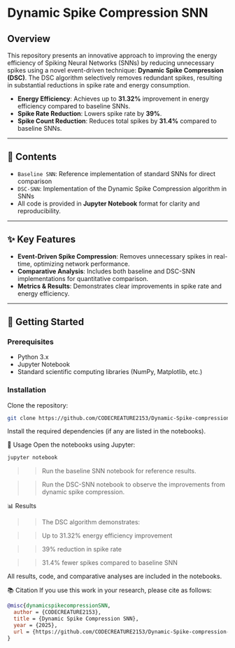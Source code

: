 # Dynamic Spike Compression SNN

## Overview
This repository presents an innovative approach to improving the energy efficiency of Spiking Neural Networks (SNNs) by reducing unnecessary spikes using a novel event-driven technique: **Dynamic Spike Compression (DSC)**. The DSC algorithm selectively removes redundant spikes, resulting in substantial reductions in spike rate and energy consumption.

- **Energy Efficiency**: Achieves up to **31.32%** improvement in energy efficiency compared to baseline SNNs.  
- **Spike Rate Reduction**: Lowers spike rate by **39%**.  
- **Spike Count Reduction**: Reduces total spikes by **31.4%** compared to baseline SNNs.

---

## 📁 Contents

- `Baseline SNN`: Reference implementation of standard SNNs for direct comparison  
- `DSC-SNN`: Implementation of the Dynamic Spike Compression algorithm in SNNs  
- All code is provided in **Jupyter Notebook** format for clarity and reproducibility.

---

## ✨ Key Features

- **Event-Driven Spike Compression**: Removes unnecessary spikes in real-time, optimizing network performance.  
- **Comparative Analysis**: Includes both baseline and DSC-SNN implementations for quantitative comparison.  
- **Metrics & Results**: Demonstrates clear improvements in spike rate and energy efficiency.

---

## 🚀 Getting Started

### Prerequisites

- Python 3.x  
- Jupyter Notebook  
- Standard scientific computing libraries (NumPy, Matplotlib, etc.)

### Installation

Clone the repository:
```bash
git clone https://github.com/CODECREATURE2153/Dynamic-Spike-compression-SNN.git
```
Install the required dependencies (if any are listed in the notebooks).

🧪 Usage
Open the notebooks using Jupyter:
```bash
jupyter notebook
```
>>Run the baseline SNN notebook for reference results.

>>Run the DSC-SNN notebook to observe the improvements from dynamic spike compression.

📊 Results
>>The DSC algorithm demonstrates:

>>Up to 31.32% energy efficiency improvement

>>39% reduction in spike rate

>>31.4% fewer spikes compared to baseline SNN

All results, code, and comparative analyses are included in the notebooks.

📚 Citation
If you use this work in your research, please cite as follows:
```bibtex
@misc{dynamicspikecompressionSNN,
  author = {CODECREATURE2153},
  title = {Dynamic Spike Compression SNN},
  year = {2025},
  url = {https://github.com/CODECREATURE2153/Dynamic-Spike-compression-SNN}
}
```



